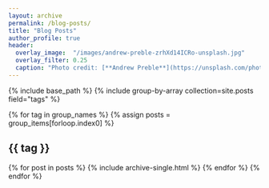 ```yaml
---
layout: archive
permalink: /blog-posts/
title: "Blog Posts"
author_profile: true
header:
  overlay_image:  "/images/andrew-preble-zrhXd14ICRo-unsplash.jpg"
  overlay_filter: 0.25
  caption: "Photo credit: [**Andrew Preble**](https://unsplash.com/photos/zrhXd14ICRo)"
---
```


{% include base_path %}
{% include group-by-array collection=site.posts field="tags" %}

{% for tag in group_names %}
  {% assign posts = group_items[forloop.index0] %}
  <h2 id="{{ tag | slugify }}" class="archive__subtitle">{{ tag }}</h2>
  {% for post in posts %}
    {% include archive-single.html %}
  {% endfor %}
{% endfor %}
